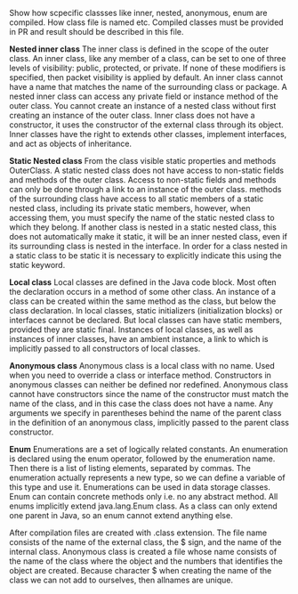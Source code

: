 Show how scpecific classses like inner, nested, anonymous, enum are compiled. How class file is named etc.
Compiled classes must be provided in PR and result should be described in this file.


   **Nested inner class**
The inner class is defined in the scope of the outer class.
An inner class, like any member of a class, can be set to one of three levels of visibility: public, protected, or private. 
If none of these modifiers is specified, then packet visibility is applied by default.
An inner class cannot have a name that matches the name of the surrounding class or package.
A nested inner class can access any private field or instance method of the outer class. 
You cannot create an instance of a nested class without first creating an instance of the outer class.
Inner class does not have a constructor, it uses the constructor of the external class through its object.
Inner classes have the right to extends other classes, implement interfaces, and act as objects of inheritance.

  **Static Nested class**
From the class visible static properties and methods OuterClass.
A static nested class does not have access to non-static fields and methods of the outer class. 
Access to non-static fields and methods can only be done through a link to an instance of the outer class.
methods of the surrounding class have access to all static members of a static nested class, including its private static members, 
however, when accessing them, you must specify the name of the static nested class to which they belong.
If another class is nested in a static nested class, this does not automatically make it static, it will be an inner nested class, 
even if its surrounding class is nested in the interface. 
In order for a class nested in a static class to be static it is necessary to explicitly indicate this using the static keyword.

  **Local class** 
Local classes are defined in the Java code block.
Most often the declaration occurs in a method of some other class.
An instance of a class can be created within the same method as the class, but below the class declaration.
In local classes, static initializers (initialization blocks) or interfaces cannot be declared. But local classes can have static members, 
provided they are static final.
Instances of local classes, as well as instances of inner classes, have an ambient instance, a link to which is implicitly passed to all constructors of local classes.


  **Anonymous class**
Anonymous class is a local class with no name. 
Used when you need to override a class or interface method.
Constructors in anonymous classes can neither be defined nor redefined. Anonymous class cannot have constructors
since the name of the constructor must match the name of the class, and in this case the class does not have a name.
Any arguments we specify in parentheses behind the name of the parent class in the definition of an anonymous class,
implicitly passed to the parent class constructor.

 **Enum**
Enumerations are a set of logically related constants. An enumeration is declared using the enum operator, followed by the enumeration name. 
Then there is a list of listing elements, separated by commas.
The enumeration actually represents a new type, so we can define a variable of this type and use it.
Enumerations can be used in data storage classes.
Enum can contain concrete methods only i.e. no any abstract method.
All enums implicitly extend java.lang.Enum class. As a class can only extend one parent in Java, so an enum cannot extend anything else.


After compilation files are created with .class extension. The file name consists of the name of the external class, the $ sign, and the name of the internal class. 
Anonymous class is created а file whose name consists of the name of the class where the object and the numbers that identifies the object are created. 
Вecause character $ when creating the name of the class we can not add to ourselves, then allnames are unique.